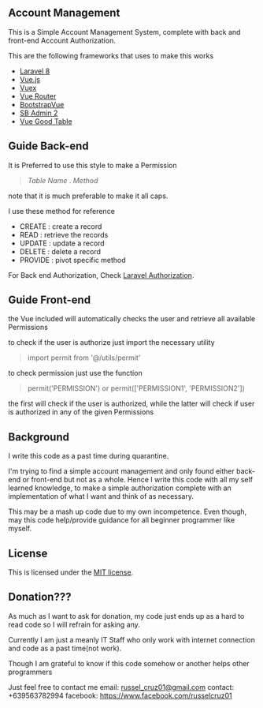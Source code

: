 ## Account Management

This is a Simple Account Management System, complete with back and front-end Account Authorization.

This are the following frameworks that uses to make this works

- [Laravel 8](https://laravel.com/)
- [Vue.js](https://vuejs.org/)
- [Vuex](https://vuex.vuejs.org/)
- [Vue Router](https://router.vuejs.org/)
- [BootstrapVue](https://bootstrap-vue.org/)
- [SB Admin 2](https://startbootstrap.com/theme/sb-admin-2)
- [Vue Good Table](https://xaksis.github.io/vue-good-table/)

## Guide Back-end

It is Preferred to use this style to make a Permission

> *Table Name* . *Method*

note that it is much preferable to make it all caps.

I use these method for reference
- CREATE : create a record
- READ : retrieve the records
- UPDATE : update a record
- DELETE : delete a record
- PROVIDE : pivot specific method

For Back end Authorization, Check [Laravel Authorization](https://laravel.com/docs/8.x/authorization).

## Guide Front-end

the Vue included will automatically checks the user and retrieve all available Permissions

to check if the user is authorize just import the necessary utility
> import permit from '@/utils/permit'

to check permission just use the function
> permit('PERMISSION')
or
> permit(['PERMISSION1', 'PERMISSION2'])

the first will check if the user is authorized, while the latter will check if user is authorized in any of the given Permissions

## Background
I write this code as a past time during quarantine.

I'm trying to find a simple account management and only found either back-end or front-end but not as a whole.  Hence I write this code with all my self learned knowledge, to make a simple authorization complete with an implementation of what I want and think of as necessary.

This may be a mash up code due to my own incompetence.  Even though, may this code help/provide guidance for all beginner programmer like myself.

## License

This is licensed under the [MIT license](https://opensource.org/licenses/MIT).

## Donation???
As much as I want to ask for donation, my code just ends up as a hard to read code so I will refrain for asking any.

Currently I am just a meanly IT Staff who only work with internet connection and code as a past time(not work).
 
Though I am grateful to know if this code somehow or another helps other programmers

Just feel free to contact me
email: russel_cruz01@gmail.com
contact: +639563782994
facebook: https://www.facebook.com/russelcruz01